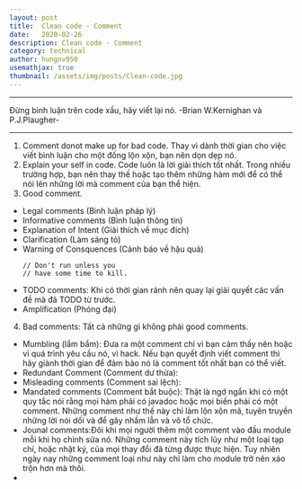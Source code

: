 ```yaml
---
layout: post
title:  Clean code - Comment
date:   2020-02-26
description: Clean code - Comment
category: technical
author: hungnv950
usemathjax: true
thumbnail: /assets/img/posts/Clean-code.jpg
---
```

---

Đừng bình luận trên code xấu, hãy viết lại nó.
-Brian W.Kernighan và P.J.Plaugher-

---

1. Comment donot make up for bad code.
  Thay vì dành thời gian cho việc viết bình luận cho một đống lộn xộn, bạn nên dọn dẹp nó.
2. Explain your self in code.
  Code luôn là lời giải thích tốt nhất. Trong nhiều trường hợp, bạn nên thay thế hoặc tạo thêm những hàm mới để có thể nói lên những lời mà comment của bạn thể hiện.
3. Good comment.
  - Legal comments (Bình luận pháp lý)
  - Informative comments (Bình luận thông tin)
  - Explanation of Intent (Giải thích về mục đích)
  - Clarification (Làm sáng tỏ)
  - Warning of Consquences (Cảnh báo về hậu quả)
    ```
    // Don't run unless you
    // have some time to kill.
    ```
  - TODO comments: Khi có thời gian rảnh nên quay lại giải quyết các vấn đề mà đã TODO từ trước.
  - Amplification (Phóng đại)
4. Bad comments: Tất cả những gì không phải good comments.
  - Mumbling (lẩm bẩm): Đưa ra một comment chỉ vì bạn cảm thấy nên hoặc vì quá trình yêu cầu nó, vì hack. Nếu bạn quyết định viết comment thì hãy giành thời gian để đảm bảo nó là comment tốt nhất bạn có thể viết.
  - Redundant Comment (Comment dư thừa):
  - Misleading comments (Comment sai lệch):
  - Mandated comments (Comment bắt buộc): Thật là ngớ ngẩn khi có một quy tắc nói rằng mọi hàm phải có javadoc hoặc mọi biến phải có một comment. Những comment như thế này chỉ làm lộn xộn mã, tuyên truyền những lời nói dối và để gây nhầm lẫn và vô tổ chức.
  - Jounal comments:Đôi khi mọi người thêm một comment vào đầu module mỗi khi họ chỉnh sửa nó. Những comment này tích lũy như một loại tạp chí, hoặc nhật ký, của mọi thay đổi đã từng được thực hiện. Tuy nhiên ngày nay những comment loại như này chỉ làm cho module trở nên xáo trộn hơn mà thôi.
  -

